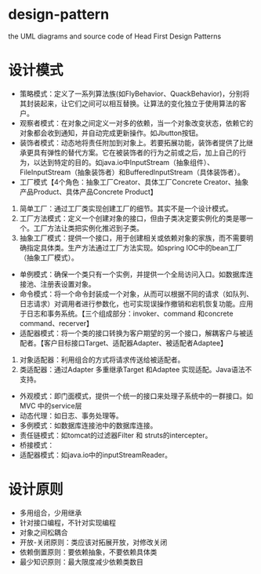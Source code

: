 # design-pattern
the UML diagrams and source code of Head First Design Patterns

# 设计模式
- 策略模式：定义了一系列算法族(如FlyBehavior、QuackBehavior)，分别将其封装起来，让它们之间可以相互替换。让算法的变化独立于使用算法的客户。
- 观察者模式：在对象之间定义一对多的依赖，当一个对象改变状态，依赖它的对象都会收到通知，并自动完成更新操作。如Jbutton按钮。
- 装饰者模式：动态地将责任附加到对象上。若要拓展功能，装饰者提供了比继承更具有弹性的替代方案。它在被装饰者的行为之前或之后，加上自己的行为，以达到特定的目的。如java.io中InputStream（抽象组件）、FileInputStream（抽象装饰者）和BufferedInputStream（具体装饰者）。
- 工厂模式【4个角色：抽象工厂Creator、具体工厂Concrete Creator、抽象产品Product、具体产品Concrete Product】
1. 简单工厂：通过工厂类实现创建工厂的细节。其实不是一个设计模式。
2. 工厂方法模式：定义一个创建对象的接口，但由子类决定要实例化的类是哪一个。工厂方法让类把实例化推迟到子类。
2. 抽象工厂模式：提供一个接口，用于创建相关或依赖对象的家族，而不需要明确指定具体类。生产方法通过工厂方法实现。如spring IOC中的bean工厂（抽象工厂模式）。
- 单例模式：确保一个类只有一个实例，并提供一个全局访问入口。如数据库连接池、注册表设置对象。
- 命令模式：将一个命令封装成一个对象，从而可以根据不同的请求（如队列、日志请求）对调用者进行参数化，也可实现误操作撤销和宕机恢复功能。应用于日志和事务系统。【三个组成部分：invoker、command 和concrete command、recerver】
- 适配器模式：将一个类的接口转换为客户期望的另一个接口，解耦客户与被适配者。【客户目标接口Target、适配器Adapter、被适配者Adaptee】
1. 对象适配器：利用组合的方式将请求传送给被适配者。
2. 类适配器：通过Adapter 多重继承Target 和Adaptee 实现适配。Java语法不支持。
- 外观模式：即门面模式，提供一个统一的接口来处理子系统中的一群接口。如MVC 中的service层
- 动态代理：如日志、事务处理等。
- 多例模式：如数据库连接池中的数据库连接。
- 责任链模式：如tomcat的过滤器Filter 和 struts的intercepter。
- 桥接模式：
- 适配器模式：如java.io中的inputStreamReader。

# 设计原则
- 多用组合，少用继承
- 针对接口编程，不针对实现编程
- 对象之间松耦合
- 开放-关闭原则：类应该对拓展开放，对修改关闭
- 依赖倒置原则：要依赖抽象，不要依赖具体类
- 最少知识原则：最大限度减少依赖类数目
